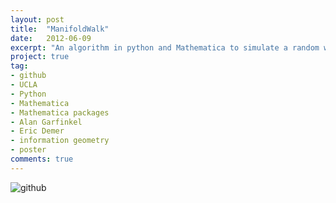 ```yaml
---
layout: post
title:  "ManifoldWalk"
date:   2012-06-09
excerpt: "An algorithm in python and Mathematica to simulate a random walk on a Riemannian manifold of probability distributions, with the Fisher information matrix as the metric tensor. From work I did with Alan Garfinkel and Eric Demer."
project: true
tag:
- github
- UCLA
- Python
- Mathematica
- Mathematica packages
- Alan Garfinkel
- Eric Demer
- information geometry
- poster
comments: true
---
```


![github](https://nickwisniewski.com/ManifoldWalk)
